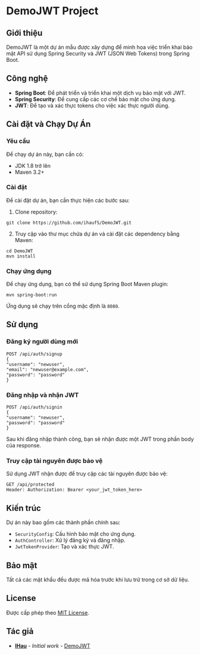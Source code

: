 # DemoJWT Project

## Giới thiệu

DemoJWT là một dự án mẫu được xây dựng để minh họa việc triển khai bảo mật API sử dụng Spring Security và JWT (JSON Web
Tokens) trong Spring Boot.

## Công nghệ

- **Spring Boot**: Để phát triển và triển khai một dịch vụ bảo mật với JWT.
- **Spring Security**: Để cung cấp các cơ chế bảo mật cho ứng dụng.
- **JWT**: Để tạo và xác thực tokens cho việc xác thực người dùng.

## Cài đặt và Chạy Dự Án

### Yêu cầu

Để chạy dự án này, bạn cần có:

- JDK 1.8 trở lên
- Maven 3.2+

### Cài đặt

Để cài đặt dự án, bạn cần thực hiện các bước sau:

1. Clone repository:

```
git clone https://github.com/ihaufS/DemoJWT.git
```

2. Truy cập vào thư mục chứa dự án và cài đặt các dependency bằng Maven:

```
cd DemoJWT
mvn install
```

### Chạy ứng dụng

Để chạy ứng dụng, bạn có thể sử dụng Spring Boot Maven plugin:

```
mvn spring-boot:run
```

Ứng dụng sẽ chạy trên cổng mặc định là `8080`.

## Sử dụng

### Đăng ký người dùng mới

```
POST /api/auth/signup
{
"username": "newuser",
"email": "newuser@example.com",
"password": "password"
}
```

### Đăng nhập và nhận JWT

```
POST /api/auth/signin
{
"username": "newuser",
"password": "password"
}
```

Sau khi đăng nhập thành công, bạn sẽ nhận được một JWT trong phần body của response.

### Truy cập tài nguyên được bảo vệ

Sử dụng JWT nhận được để truy cập các tài nguyên được bảo vệ:

```
GET /api/protected
Header: Authorization: Bearer <your_jwt_token_here>
```

## Kiến trúc

Dự án này bao gồm các thành phần chính sau:

- `SecurityConfig`: Cấu hình bảo mật cho ứng dụng.
- `AuthController`: Xử lý đăng ký và đăng nhập.
- `JwtTokenProvider`: Tạo và xác thực JWT.

## Bảo mật

Tất cả các mật khẩu đều được mã hóa trước khi lưu trữ trong cơ sở dữ liệu.

## License

Được cấp phép theo [MIT License](LICENSE).

## Tác giả

- [**IHau**](https://fb.com/LeKhuongHau) - *Initial work* - [DemoJWT](https://github.com/ihaufS/DemoJWT)
